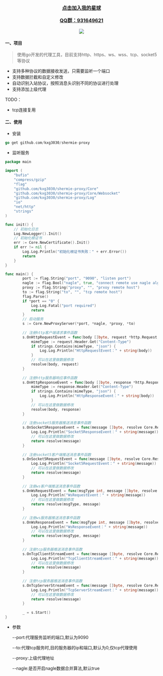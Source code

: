 
<div align="center">
	<a href="https://t.zsxq.com/0allV9fqi" style="font-size:16px;font-weight:bold">点击加入我的星球</a>
</div>
<br/>
<div align="center">
	<a href="https://t.zsxq.com/0allV9fqi" style="font-size:16px;font-weight:bold">QQ群：931649621</a>
</div>
<br/>
<div align='center'>
	<img src="https://user-images.githubusercontent.com/48542529/215652925-656fa354-55bf-44d0-ad92-a49990d4ee6f.png">		
</div>



#### 一、项目
> 使用go开发的代理工具，目前支持http、https、ws、wss、tcp、socket5等协议

- 支持多种协议的数据接收发送，只需要监听一个端口
- 支持数据拦截和自定义修改
- 自动识别入站协议，按照消息头识别不同的协议进行处理
- 支持添加上级代理

TODO：

- tcp连接复用

#### 二、使用

- 安装
```go
go get github.com/kxg3030/shermie-proxy
```

- 监听服务
```go
package main

import (
	"bufio"
	"compress/gzip"
	"flag"
	"github.com/kxg3030/shermie-proxy/Core"
	"github.com/kxg3030/shermie-proxy/Core/Websocket"
	"github.com/kxg3030/shermie-proxy/Log"
	"io"
	"net/http"
	"strings"
)

func init() {
	// 初始化日志
	Log.NewLogger().Init()
	// 初始化根证书
	err := Core.NewCertificate().Init()
	if err != nil {
		Log.Log.Println("初始化根证书失败：" + err.Error())
		return
	}
}

func main() {
        port := flag.String("port", "9090", "listen port")
    	nagle := flag.Bool("nagle", true, "connect remote use nagle algorithm")
    	proxy := flag.String("proxy", "", "prxoy remote host")
    	to := flag.String("to", "", "tcp remote host")
    	flag.Parse()
    	if *port == "0" {
    		Log.Log.Fatal("port required")
    		return
    	}
    	// 启动服务
    	s := Core.NewProxyServer(*port, *nagle, *proxy, *to)
    	
    	// 注册http客户端请求事件函数
    	s.OnHttpRequestEvent = func(body []byte, request *http.Request, resolve Core.ResolveHttpRequest) {
    		mimeType := request.Header.Get("Content-Type")
    		if strings.Contains(mimeType, "json") {
    			Log.Log.Println("HttpRequestEvent：" + string(body))
    		}
    		// 可以在这里做数据修改
    		resolve(body, request)
    	}
    
    	// 注册http服务器响应事件函数
    	s.OnHttpResponseEvent = func(body []byte, response *http.Response, resolve Core.ResolveHttpResponse) {
    		mimeType := response.Header.Get("Content-Type")
    		if strings.Contains(mimeType, "json") {
    			Log.Log.Println("HttpResponseEvent：" + string(body))
    		}
    		// 可以在这里做数据修改
    		resolve(body, response)
    	}
    
    	// 注册socket5服务器推送消息事件函数
    	s.OnSocket5ResponseEvent = func(message []byte, resolve Core.ResolveSocks5) (int, error) {
    		Log.Log.Println("Socket5ResponseEvent：" + string(message))
    		// 可以在这里做数据修改
    		return resolve(message)
    	}
    
    	// 注册socket5客户端推送消息事件函数
    	s.OnSocket5RequestEvent = func(message []byte, resolve Core.ResolveSocks5) (int, error) {
    		Log.Log.Println("Socket5RequestEvent：" + string(message))
    		// 可以在这里做数据修改
    		return resolve(message)
    	}
    
    	// 注册ws客户端推送消息事件函数
    	s.OnWsRequestEvent = func(msgType int, message []byte, resolve Core.ResolveWs) error {
    		Log.Log.Println("WsRequestEvent：" + string(message))
    		// 可以在这里做数据修改
    		return resolve(msgType, message)
    	}
    
    	// 注册ws服务器推送消息事件函数
    	s.OnWsResponseEvent = func(msgType int, message []byte, resolve Core.ResolveWs) error {
    		Log.Log.Println("WsResponseEvent：" + string(message))
    		// 可以在这里做数据修改
    		return resolve(msgType, message)
    	}
    
    	// 注册tcp服务器推送消息事件函数
    	s.OnTcpClientStreamEvent = func(message []byte, resolve Core.ResolveTcp) (int, error) {
    		Log.Log.Println("TcpClientStreamEvent：" + string(message))
    		// 可以在这里做数据修改
    		return resolve(message)
    	}
    
    	// 注册tcp服务器推送消息事件函数
    	s.OnTcpServerStreamEvent = func(message []byte, resolve Core.ResolveTcp) (int, error) {
    		Log.Log.Println("TcpServerStreamEvent：" + string(message))
    		// 可以在这里做数据修改
    		return resolve(message)
    	}
    
    	_ = s.Start()
}
```
- 参数


    --port:代理服务监听的端口,默认为9090


    --to:代理tcp服务时,目的服务器的ip和端口,默认为0,仅tcp代理使用


    --proxy:上级代理地址


    --nagle:是否开启nagle数据合并算法,默认true
